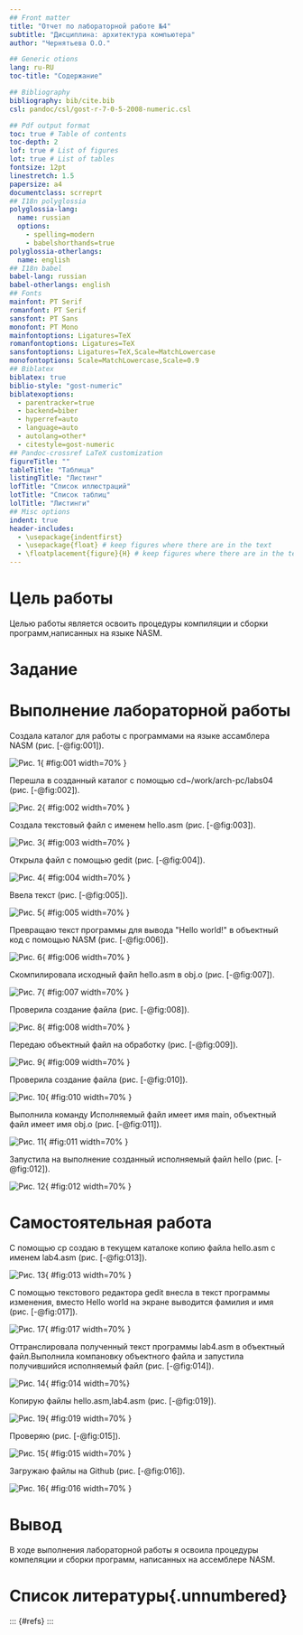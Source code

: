 ```yaml
---
## Front matter
title: "Отчет по лабораторной работе №4"
subtitle: "Дисциплина: архитектура компьютера"
author: "Чернятьева О.О."

## Generic otions
lang: ru-RU
toc-title: "Содержание"

## Bibliography
bibliography: bib/cite.bib
csl: pandoc/csl/gost-r-7-0-5-2008-numeric.csl

## Pdf output format
toc: true # Table of contents
toc-depth: 2
lof: true # List of figures
lot: true # List of tables
fontsize: 12pt
linestretch: 1.5
papersize: a4
documentclass: scrreprt
## I18n polyglossia
polyglossia-lang:
  name: russian
  options:
	- spelling=modern
	- babelshorthands=true
polyglossia-otherlangs:
  name: english
## I18n babel
babel-lang: russian
babel-otherlangs: english
## Fonts
mainfont: PT Serif
romanfont: PT Serif
sansfont: PT Sans
monofont: PT Mono
mainfontoptions: Ligatures=TeX
romanfontoptions: Ligatures=TeX
sansfontoptions: Ligatures=TeX,Scale=MatchLowercase
monofontoptions: Scale=MatchLowercase,Scale=0.9
## Biblatex
biblatex: true
biblio-style: "gost-numeric"
biblatexoptions:
  - parentracker=true
  - backend=biber
  - hyperref=auto
  - language=auto
  - autolang=other*
  - citestyle=gost-numeric
## Pandoc-crossref LaTeX customization
figureTitle: ""
tableTitle: "Таблица"
listingTitle: "Листинг"
lofTitle: "Список иллюстраций"
lotTitle: "Список таблиц"
lolTitle: "Листинги"
## Misc options
indent: true
header-includes:
  - \usepackage{indentfirst}
  - \usepackage{float} # keep figures where there are in the text
  - \floatplacement{figure}{H} # keep figures where there are in the text
---
```


# Цель работы

Целью работы является освоить процедуры компиляции и сборки программ,написанных на языке NASM.

# Задание 

# Выполнение лабораторной работы

Cоздала каталог для работы с программами на языке ассамблера NASM
(рис. [-@fig:001]).

![Рис. 1](image/1.png){ #fig:001 width=70% } 

Перешла в созданный каталог с помощью cd~/work/arch-pc/labs04 
(рис. [-@fig:002]).

![Рис. 2](image/2.png){ #fig:002 width=70% }

Создала текстовый файл с именем hello.asm 
(рис. [-@fig:003]).

![Рис. 3](image/3.png){ #fig:003 width=70% }

Открыла файл с помощью gedit 
(рис. [-@fig:004]).

![Рис. 4](image/4.png){ #fig:004 width=70% }

Ввела текст 
(рис. [-@fig:005]).

![Рис. 5](image/5.png){ #fig:005 width=70% }

Превращаю текст программы для вывода "Hello world!" в объектный код с помощью NASM 
(рис. [-@fig:006]).

![Рис. 6](image/6.png){ #fig:006 width=70% }

Скомпилировала исходный файл hello.asm в obj.o 
(рис. [-@fig:007]).

![Рис. 7](image/7.png){ #fig:007 width=70% } 

Проверила создание файла 
(рис. [-@fig:008]).

![Рис. 8](image/8.png){ #fig:008 width=70% }

Передаю объектный файл на обработку 
(рис. [-@fig:009]).

![Рис. 9](image/9.png){ #fig:009 width=70% }

Проверила создание файла 
(рис. [-@fig:010]).

![Рис. 10](image/10.png){ #fig:010 width=70% } 

Выполнила команду Исполняемый файл имеет имя main, объектный файл имеет имя obj.o 
(рис. [-@fig:011]).

![Рис. 11](image/11.png){ #fig:011 width=70% }

Запустила на выполнение созданный исполняемый файл hello 
(рис. [-@fig:012]).

![Рис. 12](image/12.png){ #fig:012 width=70% }

# Самостоятельная работа

С помощью cp создаю в текущем каталоке копию файла hello.asm с именем lab4.asm 
(рис. [-@fig:013]).

![Рис. 13](image/13.png){ #fig:013 width=70% }

С помощью текстового редактора gedit внесла в текст программы изменения, вместо Hello world на экране выводится фамилия и имя 
(рис. [-@fig:017]).

![Рис. 17](image/17.png){ #fig:017 width=70% }

Оттранслировала полученный текст программы lab4.asm в объектный файл.Выполнила компановку объектного файла и запустила получившийся исполняемый файл 
(рис. [-@fig:014]).

![Рис. 14](image/14.png){ #fig:014 width=70%}

Копирую файлы hello.asm,lab4.asm 
(рис. [-@fig:019]).

![Рис. 19](image/19.png){ #fig:019 width=70% } 

Проверяю 
(рис. [-@fig:015]).

![Рис. 15](image/15.png){ #fig:015 width=70% }

Загружаю файлы на Github 
(рис. [-@fig:016]).

![Рис. 16](image/16.png){ #fig:016 width=70% } 

# Вывод

В ходе выполнения лабораторной работы я освоила процедуры компеляции и сборки программ, написанных на ассемблере NASM.

# Список литературы{.unnumbered}

::: {#refs}
:::





